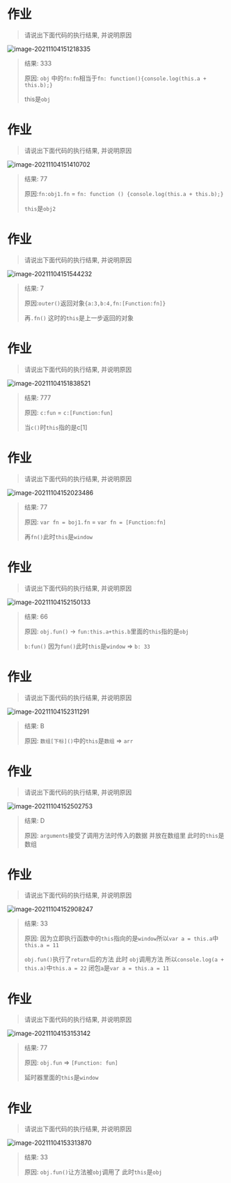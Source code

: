 # 作业

> 请说出下面代码的执行结果, 并说明原因

![image-20211104151218335](https://markdown-1253389072.cos.ap-nanjing.myqcloud.com/202111041512374.png)

> 结果: 333
>
> 原因: `obj` 中的`fn:fn`相当于`fn: function(){console.log(this.a + this.b);}`
>
> this是`obj`

# 作业

> 请说出下面代码的执行结果, 并说明原因

![image-20211104151410702](https://markdown-1253389072.cos.ap-nanjing.myqcloud.com/202111041514739.png)

> 结果: 77
>
> 原因:`fn:obj1.fn` = `fn: function () {console.log(this.a + this.b);}`
>
> `this`是`obj2`

# 作业

> 请说出下面代码的执行结果, 并说明原因

![image-20211104151544232](https://markdown-1253389072.cos.ap-nanjing.myqcloud.com/202111041515281.png)

> 结果: 7
>
> 原因:`outer()`返回对象`{a:3,b:4,fn:[Function:fn]}`
>
> 再`.fn()` 这时的`this`是上一步返回的对象

# 作业

> 请说出下面代码的执行结果, 并说明原因

![image-20211104151838521](https://markdown-1253389072.cos.ap-nanjing.myqcloud.com/202111041518560.png)

> 结果: 777
>
> 原因: `c:fun` = `c:[Function:fun]`
>
> 当`c()`时`this`指的是c[1]

# 作业

> 请说出下面代码的执行结果, 并说明原因

![image-20211104152023486](https://markdown-1253389072.cos.ap-nanjing.myqcloud.com/202111041520525.png)

> 结果: 77
>
> 原因: `var fn = boj1.fn` = `var fn = [Function:fn]`
>
> 再`fn()`此时`this`是`window`

# 作业

> 请说出下面代码的执行结果, 并说明原因

![image-20211104152150133](https://markdown-1253389072.cos.ap-nanjing.myqcloud.com/202111041521169.png)

> 结果: 66
>
> 原因: `obj.fun()` -> `fun:this.a+this.b`里面的`this`指的是`obj`
>
> `b:fun()` 因为`fun()`此时`this`是`window` => `b: 33`

# 作业

> 请说出下面代码的执行结果, 并说明原因

![image-20211104152311291](https://markdown-1253389072.cos.ap-nanjing.myqcloud.com/202111041523326.png)

> 结果: B
>
> 原因: `数组[下标]()`中的`this`是`数组` => `arr`

# 作业

> 请说出下面代码的执行结果, 并说明原因

![image-20211104152502753](https://markdown-1253389072.cos.ap-nanjing.myqcloud.com/202111041525788.png)

> 结果: D
>
> 原因: `arguments`接受了调用方法时传入的数据 并放在数组里 此时的`this`是数组

# 作业

> 请说出下面代码的执行结果, 并说明原因

![image-20211104152908247](https://markdown-1253389072.cos.ap-nanjing.myqcloud.com/202111041529284.png)

> 结果: 33
>
> 原因: 因为立即执行函数中的`this`指向的是`window`所以`var a = this.a`中`this.a = 11`
>
> `obj.fun()`执行了`return`后的方法 此时 `obj`调用方法 所以`console.log(a + this.a)`中`this.a = 22` 闭包`a`是`var a = this.a = 11`

# 作业

> 请说出下面代码的执行结果, 并说明原因

![image-20211104153153142](https://markdown-1253389072.cos.ap-nanjing.myqcloud.com/202111041531177.png)

> 结果: 77
>
> 原因: `obj.fun` => `[Function: fun]`
>
> 延时器里面的`this`是`window`

# 作业

> 请说出下面代码的执行结果, 并说明原因

![image-20211104153313870](https://markdown-1253389072.cos.ap-nanjing.myqcloud.com/202111041533905.png)

> 结果: 33
>
> 原因: `obj.fun()`让方法被`obj`调用了 此时`this`是`obj`

